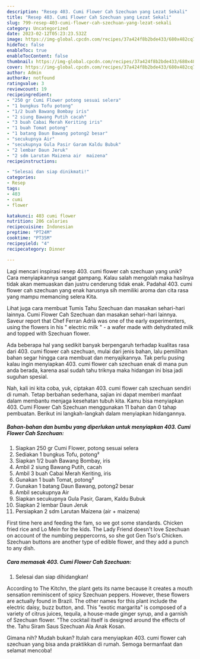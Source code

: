 ```yaml
---
description: "Resep 403. Cumi Flower Cah Szechuan yang Lezat Sekali"
title: "Resep 403. Cumi Flower Cah Szechuan yang Lezat Sekali"
slug: 799-resep-403-cumi-flower-cah-szechuan-yang-lezat-sekali
category: Uncategorized
date: 2023-02-12T05:23:23.532Z
image: https://img-global.cpcdn.com/recipes/37a424f8b2bde433/680x482cq70/403-cumi-flower-cah-szechuan-foto-resep-utama.jpg
hideToc: false
enableToc: true
enableTocContent: false
thumbnail: https://img-global.cpcdn.com/recipes/37a424f8b2bde433/680x482cq70/403-cumi-flower-cah-szechuan-foto-resep-utama.jpg
cover: https://img-global.cpcdn.com/recipes/37a424f8b2bde433/680x482cq70/403-cumi-flower-cah-szechuan-foto-resep-utama.jpg
author: Admin
authorAv: notfound
ratingvalue: 3
reviewcount: 19
recipeingredient:
- "250 gr Cumi Flower potong sesuai selera"
- "1 bungkus Tofu potong"
- "1/2 buah Bawang Bombay iris"
- "2 siung Bawang Putih cacah"
- "3 buah Cabai Merah Keriting iris"
- "1 buah Tomat potong"
- "1 batang Daun Bawang potong2 besar"
- "secukupnya Air"
- "secukupnya Gula Pasir Garam Kaldu Bubuk"
- "2 lembar Daun Jeruk"
- "2 sdm Larutan Maizena air  maizena"
recipeinstructions:

- "Selesai dan siap dinikmati!"
categories:
- Resep
tags:
- 403
- cumi
- flower

katakunci: 403 cumi flower 
nutrition: 206 calories
recipecuisine: Indonesian
preptime: "PT24M"
cooktime: "PT35M"
recipeyield: "4"
recipecategory: Dinner

---
```





Lagi mencari inspirasi resep 403. cumi flower cah szechuan yang unik? Cara menyiapkannya sangat gampang. Kalau salah mengolah maka hasilnya tidak akan memuaskan dan justru cenderung tidak enak. Padahal 403. cumi flower cah szechuan yang enak harusnya sih memiliki aroma dan cita rasa yang mampu memancing selera Kita.





Lihat juga cara membuat Tumis Tahu Szechuan dan masakan sehari-hari lainnya. Cumi Flower Cah Szechuan dan masakan sehari-hari lainnya. Saveur report that Chef Ferran Adrià was one of the early experimenters, using the flowers in his &#34; electric milk &#34; - a wafer made with dehydrated milk and topped with Szechuan flower.

Ada beberapa hal yang sedikit banyak berpengaruh terhadap kualitas rasa dari 403. cumi flower cah szechuan, mulai dari jenis bahan, lalu pemilihan bahan segar hingga cara membuat dan menyajikannya. Tak perlu pusing kalau ingin menyiapkan 403. cumi flower cah szechuan enak di mana pun anda berada, karena asal sudah tahu triknya maka hidangan ini bisa jadi suguhan spesial.






Nah, kali ini kita coba, yuk, ciptakan 403. cumi flower cah szechuan sendiri di rumah. Tetap berbahan sederhana, sajian ini dapat memberi manfaat dalam membantu menjaga kesehatan tubuh kita. Kamu bisa menyiapkan 403. Cumi Flower Cah Szechuan menggunakan 11 bahan dan 0 tahap pembuatan. Berikut ini langkah-langkah dalam menyiapkan hidangannya.

<!--inarticleads1-->

##### Bahan-bahan dan bumbu yang diperlukan untuk menyiapkan 403. Cumi Flower Cah Szechuan:

1. Siapkan 250 gr Cumi Flower, potong sesuai selera
1. Sediakan 1 bungkus Tofu, potong²
1. Siapkan 1/2 buah Bawang Bombay, iris
1. Ambil 2 siung Bawang Putih, cacah
1. Ambil 3 buah Cabai Merah Keriting, iris
1. Gunakan 1 buah Tomat, potong²
1. Gunakan 1 batang Daun Bawang, potong2 besar
1. Ambil secukupnya Air
1. Siapkan secukupnya Gula Pasir, Garam, Kaldu Bubuk
1. Siapkan 2 lembar Daun Jeruk
1. Persiapkan 2 sdm Larutan Maizena (air + maizena)


First time here and feeding the fam, so we got some standards. Chicken fried rice and Lo Mein for the kids. The Lady Friend doesn&#39;t love Szechuan on account of the numbing peppercorns, so she got Gen Tso&#39;s Chicken. Szechuan buttons are another type of edible flower, and they add a punch to any dish. 

<!--inarticleads2-->

##### Cara memasak 403. Cumi Flower Cah Szechuan:


1. Selesai dan siap dihidangkan!

According to The Kitchn, the plant gets its name because it creates a mouth sensation reminiscent of spicy Szechuan peppers. However, these flowers are actually found in Brazil. The other names for this plant include the electric daisy, buzz button, and. This &#34;exotic margarita&#34; is composed of a variety of citrus juices, tequila, a house-made ginger syrup, and a garnish of Szechuan flower. &#34;The cocktail itself is designed around the effects of the. Tahu Siram Saus Szechuan Ala Anak Kosan. 

Gimana nih? Mudah bukan? Itulah cara menyiapkan 403. cumi flower cah szechuan yang bisa anda praktikkan di rumah. Semoga bermanfaat dan selamat mencoba!
